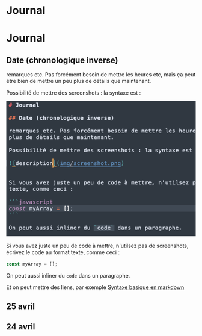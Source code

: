 # Journal

# Journal

## Date (chronologique inverse)

remarques etc. Pas forcément besoin de mettre les heures etc, mais ça peut être bien de mettre un peu plus de détails que maintenant.

Possibilité de mettre des screenshots : la syntaxe est :

![description](img/screenshot.png)


Si vous avez juste un peu de code à mettre, n'utilsez pas de screenshots, écrivez le code au format texte, comme ceci :

```javascript
const myArray = [];
```

On peut aussi inliner du `code` dans un paragraphe.

Et on peut mettre des liens, par exemple
[Syntaxe basique en markdown](https://www.markdownguide.org/basic-syntax/)




## 25 avril



## 24 avril


